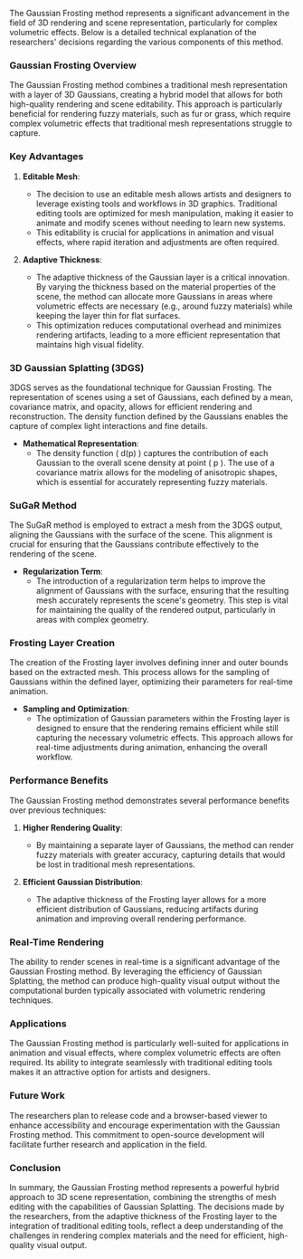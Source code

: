 The Gaussian Frosting method represents a significant advancement in the field of 3D rendering and scene representation, particularly for complex volumetric effects. Below is a detailed technical explanation of the researchers' decisions regarding the various components of this method.

### Gaussian Frosting Overview

The Gaussian Frosting method combines a traditional mesh representation with a layer of 3D Gaussians, creating a hybrid model that allows for both high-quality rendering and scene editability. This approach is particularly beneficial for rendering fuzzy materials, such as fur or grass, which require complex volumetric effects that traditional mesh representations struggle to capture.

### Key Advantages

1. **Editable Mesh**: 
   - The decision to use an editable mesh allows artists and designers to leverage existing tools and workflows in 3D graphics. Traditional editing tools are optimized for mesh manipulation, making it easier to animate and modify scenes without needing to learn new systems.
   - This editability is crucial for applications in animation and visual effects, where rapid iteration and adjustments are often required.

2. **Adaptive Thickness**:
   - The adaptive thickness of the Gaussian layer is a critical innovation. By varying the thickness based on the material properties of the scene, the method can allocate more Gaussians in areas where volumetric effects are necessary (e.g., around fuzzy materials) while keeping the layer thin for flat surfaces.
   - This optimization reduces computational overhead and minimizes rendering artifacts, leading to a more efficient representation that maintains high visual fidelity.

### 3D Gaussian Splatting (3DGS)

3DGS serves as the foundational technique for Gaussian Frosting. The representation of scenes using a set of Gaussians, each defined by a mean, covariance matrix, and opacity, allows for efficient rendering and reconstruction. The density function defined by the Gaussians enables the capture of complex light interactions and fine details.

- **Mathematical Representation**:
  - The density function \( d(p) \) captures the contribution of each Gaussian to the overall scene density at point \( p \). The use of a covariance matrix allows for the modeling of anisotropic shapes, which is essential for accurately representing fuzzy materials.

### SuGaR Method

The SuGaR method is employed to extract a mesh from the 3DGS output, aligning the Gaussians with the surface of the scene. This alignment is crucial for ensuring that the Gaussians contribute effectively to the rendering of the scene.

- **Regularization Term**:
  - The introduction of a regularization term helps to improve the alignment of Gaussians with the surface, ensuring that the resulting mesh accurately represents the scene's geometry. This step is vital for maintaining the quality of the rendered output, particularly in areas with complex geometry.

### Frosting Layer Creation

The creation of the Frosting layer involves defining inner and outer bounds based on the extracted mesh. This process allows for the sampling of Gaussians within the defined layer, optimizing their parameters for real-time animation.

- **Sampling and Optimization**:
  - The optimization of Gaussian parameters within the Frosting layer is designed to ensure that the rendering remains efficient while still capturing the necessary volumetric effects. This approach allows for real-time adjustments during animation, enhancing the overall workflow.

### Performance Benefits

The Gaussian Frosting method demonstrates several performance benefits over previous techniques:

1. **Higher Rendering Quality**:
   - By maintaining a separate layer of Gaussians, the method can render fuzzy materials with greater accuracy, capturing details that would be lost in traditional mesh representations.

2. **Efficient Gaussian Distribution**:
   - The adaptive thickness of the Frosting layer allows for a more efficient distribution of Gaussians, reducing artifacts during animation and improving overall rendering performance.

### Real-Time Rendering

The ability to render scenes in real-time is a significant advantage of the Gaussian Frosting method. By leveraging the efficiency of Gaussian Splatting, the method can produce high-quality visual output without the computational burden typically associated with volumetric rendering techniques.

### Applications

The Gaussian Frosting method is particularly well-suited for applications in animation and visual effects, where complex volumetric effects are often required. Its ability to integrate seamlessly with traditional editing tools makes it an attractive option for artists and designers.

### Future Work

The researchers plan to release code and a browser-based viewer to enhance accessibility and encourage experimentation with the Gaussian Frosting method. This commitment to open-source development will facilitate further research and application in the field.

### Conclusion

In summary, the Gaussian Frosting method represents a powerful hybrid approach to 3D scene representation, combining the strengths of mesh editing with the capabilities of Gaussian Splatting. The decisions made by the researchers, from the adaptive thickness of the Frosting layer to the integration of traditional editing tools, reflect a deep understanding of the challenges in rendering complex materials and the need for efficient, high-quality visual output.
